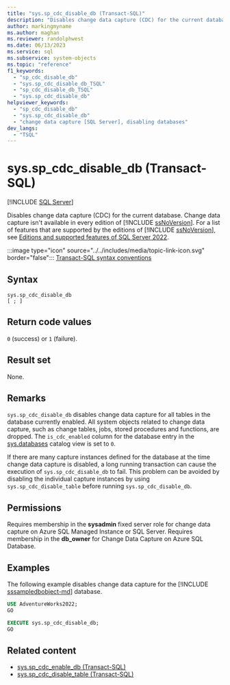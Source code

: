```yaml
---
title: "sys.sp_cdc_disable_db (Transact-SQL)"
description: "Disables change data capture (CDC) for the current database."
author: markingmyname
ms.author: maghan
ms.reviewer: randolphwest
ms.date: 06/13/2023
ms.service: sql
ms.subservice: system-objects
ms.topic: "reference"
f1_keywords:
  - "sp_cdc_disable_db"
  - "sys.sp_cdc_disable_db_TSQL"
  - "sp_cdc_disable_db_TSQL"
  - "sys.sp_cdc_disable_db"
helpviewer_keywords:
  - "sp_cdc_disable_db"
  - "sys.sp_cdc_disable_db"
  - "change data capture [SQL Server], disabling databases"
dev_langs:
  - "TSQL"
---
```

# sys.sp_cdc_disable_db (Transact-SQL)

[!INCLUDE [SQL Server](../../includes/applies-to-version/sqlserver.md)]

Disables change data capture (CDC) for the current database. Change data capture isn't available in every edition of [!INCLUDE [ssNoVersion](../../includes/ssnoversion-md.md)]. For a list of features that are supported by the editions of [!INCLUDE [ssNoVersion](../../includes/ssnoversion-md.md)], see [Editions and supported features of SQL Server 2022](../../sql-server/editions-and-components-of-sql-server-2022.md).

:::image type="icon" source="../../includes/media/topic-link-icon.svg" border="false"::: [Transact-SQL syntax conventions](../../t-sql/language-elements/transact-sql-syntax-conventions-transact-sql.md)

## Syntax

```syntaxsql
sys.sp_cdc_disable_db
[ ; ]
```

## Return code values

`0` (success) or `1` (failure).

## Result set

None.

## Remarks

`sys.sp_cdc_disable_db` disables change data capture for all tables in the database currently enabled. All system objects related to change data capture, such as change tables, jobs, stored procedures and functions, are dropped. The `is_cdc_enabled` column for the database entry in the [sys.databases](../system-catalog-views/sys-databases-transact-sql.md) catalog view is set to `0`.

If there are many capture instances defined for the database at the time change data capture is disabled, a long running transaction can cause the execution of `sys.sp_cdc_disable_db` to fail. This problem can be avoided by disabling the individual capture instances by using `sys.sp_cdc_disable_table` before running `sys.sp_cdc_disable_db`.

## Permissions

Requires membership in the **sysadmin** fixed server role for change data capture on Azure SQL Managed Instance or SQL Server. Requires membership in the **db_owner** for Change Data Capture on Azure SQL Database.

## Examples

The following example disables change data capture for the [!INCLUDE [sssampledbobject-md](../../includes/sssampledbobject-md.md)] database.

```sql
USE AdventureWorks2022;
GO

EXECUTE sys.sp_cdc_disable_db;
GO
```

## Related content

- [sys.sp_cdc_enable_db (Transact-SQL)](sys-sp-cdc-enable-db-transact-sql.md)
- [sys.sp_cdc_disable_table (Transact-SQL)](sys-sp-cdc-disable-table-transact-sql.md)
